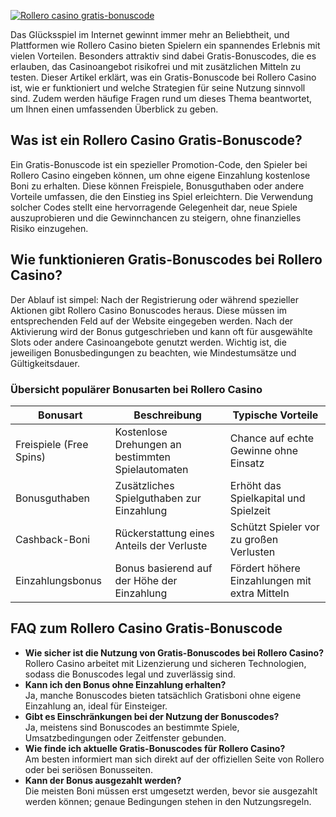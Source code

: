 [![Rollero casino gratis-bonuscode](https://123-caf.pages.dev/gitsignup.png)](https://vrmoo.ru/Bt82HjjY)

<p>Das Glücksspiel im Internet gewinnt immer mehr an Beliebtheit, und Plattformen wie Rollero Casino bieten Spielern ein spannendes Erlebnis mit vielen Vorteilen. Besonders attraktiv sind dabei Gratis-Bonuscodes, die es erlauben, das Casinoangebot risikofrei und mit zusätzlichen Mitteln zu testen. Dieser Artikel erklärt, was ein Gratis-Bonuscode bei Rollero Casino ist, wie er funktioniert und welche Strategien für seine Nutzung sinnvoll sind. Zudem werden häufige Fragen rund um dieses Thema beantwortet, um Ihnen einen umfassenden Überblick zu geben.</p>  <h2>Was ist ein Rollero Casino Gratis-Bonuscode?</h2> <p>Ein Gratis-Bonuscode ist ein spezieller Promotion-Code, den Spieler bei Rollero Casino eingeben können, um ohne eigene Einzahlung kostenlose Boni zu erhalten. Diese können Freispiele, Bonusguthaben oder andere Vorteile umfassen, die den Einstieg ins Spiel erleichtern. Die Verwendung solcher Codes stellt eine hervorragende Gelegenheit dar, neue Spiele auszuprobieren und die Gewinnchancen zu steigern, ohne finanzielles Risiko einzugehen.</p>  <h2>Wie funktionieren Gratis-Bonuscodes bei Rollero Casino?</h2> <p>Der Ablauf ist simpel: Nach der Registrierung oder während spezieller Aktionen gibt Rollero Casino Bonuscodes heraus. Diese müssen im entsprechenden Feld auf der Website eingegeben werden. Nach der Aktivierung wird der Bonus gutgeschrieben und kann oft für ausgewählte Slots oder andere Casinoangebote genutzt werden. Wichtig ist, die jeweiligen Bonusbedingungen zu beachten, wie Mindestumsätze und Gültigkeitsdauer.</p>  <h3>Übersicht populärer Bonusarten bei Rollero Casino</h3> <table>   <thead>     <tr>       <th>Bonusart</th>       <th>Beschreibung</th>       <th>Typische Vorteile</th>     </tr>   </thead>   <tbody>     <tr>       <td>Freispiele (Free Spins)</td>       <td>Kostenlose Drehungen an bestimmten Spielautomaten</td>       <td>Chance auf echte Gewinne ohne Einsatz</td>     </tr>     <tr>       <td>Bonusguthaben</td>       <td>Zusätzliches Spielguthaben zur Einzahlung</td>       <td>Erhöht das Spielkapital und Spielzeit</td>     </tr>     <tr>       <td>Cashback-Boni</td>       <td>Rückerstattung eines Anteils der Verluste</td>       <td>Schützt Spieler vor zu großen Verlusten</td>     </tr>     <tr>       <td>Einzahlungsbonus</td>       <td>Bonus basierend auf der Höhe der Einzahlung</td>       <td>Fördert höhere Einzahlungen mit extra Mitteln</td>     </tr>   </tbody> </table>  <h2>FAQ zum Rollero Casino Gratis-Bonuscode</h2> <ul>   <li><strong>Wie sicher ist die Nutzung von Gratis-Bonuscodes bei Rollero Casino?</strong><br>Rollero Casino arbeitet mit Lizenzierung und sicheren Technologien, sodass die Bonuscodes legal und zuverlässig sind.</li>   <li><strong>Kann ich den Bonus ohne Einzahlung erhalten?</strong><br>Ja, manche Bonuscodes bieten tatsächlich Gratisboni ohne eigene Einzahlung an, ideal für Einsteiger.</li>   <li><strong>Gibt es Einschränkungen bei der Nutzung der Bonuscodes?</strong><br>Ja, meistens sind Bonuscodes an bestimmte Spiele, Umsatzbedingungen oder Zeitfenster gebunden.</li>   <li><strong>Wie finde ich aktuelle Gratis-Bonuscodes für Rollero Casino?</strong><br>Am besten informiert man sich direkt auf der offiziellen Seite von Rollero oder bei seriösen Bonusseiten.</li>   <li><strong>Kann der Bonus ausgezahlt werden?</strong><br>Die meisten Boni müssen erst umgesetzt werden, bevor sie ausgezahlt werden können; genaue Bedingungen stehen in den Nutzungsregeln.</li> </ul>